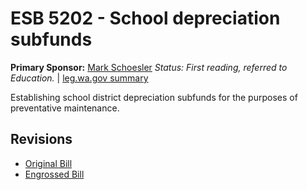 # ESB 5202 - School depreciation subfunds
**Primary Sponsor:** [Mark Schoesler](/person/leg/mark.schoesler.md)
*Status: First reading, referred to Education.* | [leg.wa.gov summary](https://app.leg.wa.gov/billsummary?BillNumber=5202&Year=2021)

Establishing school district depreciation subfunds for the purposes of preventative maintenance.

## Revisions
* [Original Bill](1/)
* [Engrossed Bill](1/)